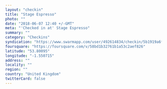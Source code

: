 ```yaml
---
layout: "checkin"
title: "Stage Espresso"
photo: ""
date: "2018-06-07 12:40 +/-GMT"
meta: "'Checked in at' Stage Espresso"
summary: ""
category: "Checkins"
syndication: "https://www.swarmapp.com/user/492614834/checkin/5b1919a6fc9e94002c32a911"
foursquare: "https://foursquare.com/v/58bd1b32761b1a53c2aef826"
latitude: "53.80095"
longitude: "-1.550715"
address: ""
locality: ""
region: ""
country: "United Kingdom"
twitterCard: false
---
```


